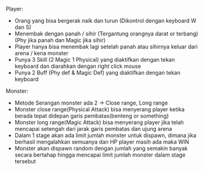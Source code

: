 Player:
- Orang yang bisa bergerak naik dan turun (Dikontrol dengan keyboard W dan S)
- Menembak dengan panah / sihir (Tergantung orangnya darat or terbang) (Phy jika panah dan Magic jika sihir)
- Player hanya bisa menembak lagi setelah panah atau sihirnya keluar dari arena / kena monster
- Punya 3 Skill (2 Magic 1 Physical) yang diaktifkan dengan tekan keyboard dan diarahkan dengan right click mouse
- Punya 2 Buff (Phy def & Magic Def) yang diaktifkan dengan tekan keyboard


Monster:
- Metode Serangan monster ada 2 -> Close range, Long range
- Monster close range(Physical Attack) bisa menyerang player ketika berada tepat didepan garis pembatas(benteng or something)
- Monster long range(Magic Attack) bisa menyerang player jika telah mencapai setengah dari jarak garis pembatas dan ujung arena
- Dalam 1 stage akan ada limit jumlah monster untuk dispawn, dimana jika berhasil mengalahkan semuanya dan HP player masih ada maka WIN
- Monster akan dispawn random dengan jumlah yang semakin banyak secara bertahap hingga mencapai limit jumlah monster dalam stage tersebut
